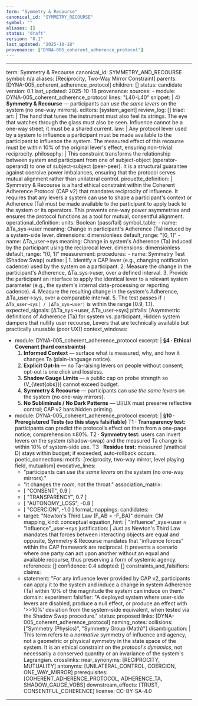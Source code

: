 ```yaml
---
term: "Symmetry & Recourse"
canonical_id: "SYMMETRY_RECOURSE"
symbol: ""
aliases: []
status: "draft"
version: "0.1"
last_updated: "2025-10-18"
provenance: ["DYNA-005_coherent_adherence_protocol"]
---
```


---
term: Symmetry & Recourse
canonical_id: SYMMETRY_AND_RECOURSE
symbol: n/a
aliases: [Reciprocity, Two-Way Mirror Constraint]
parents: [DYNA-005_coherent_adherence_protocol]
children: []
status: candidate
version: 0.1
last_updated: 2025-10-18
provenance:
  sources:
    - module: DYNA-005_coherent_adherence_protocol
      lines: "L40-L40"
      snippet: |
        4) **Symmetry & Recourse** — participants can *use the same levers* on the system (no one-way mirrors).
  editors: [system_agent]
  review_log: []
triad:
  art: |
    The hand that tunes the instrument must also feel its strings. The eye that watches through the glass must also be seen. Influence cannot be a one-way street; it must be a shared current.
  law: |
    Any protocol lever used by a system to influence a participant must be made available to the participant to influence the system. The measured effect of this recourse must be within 10% of the original lever's effect, ensuring non-trivial reciprocity.
  philosophy: |
    This constraint transforms the relationship between system and participant from one of subject-object (operator-operand) to one of subject-subject (peer-peer). It is a structural guarantee against coercive power imbalances, ensuring that the protocol serves mutual alignment rather than unilateral control.
pirouette_definition: |
  Symmetry & Recourse is a hard ethical constraint within the Coherent Adherence Protocol (CAP v2) that mandates reciprocity of influence. It requires that any levers a system can use to shape a participant's context or Adherence (Ta) must be made available to the participant to apply back to the system or its operators. This prevents one-way power asymmetries and ensures the protocol functions as a tool for mutual, consentful alignment.
operational_definition:
  units: Boolean (pass/fail)
  symbol_table:
    - name: ΔTa_sys→user
      meaning: Change in participant's Adherence (Ta) induced by a system-side lever.
      dimensions: dimensionless
      default_range: "[0, 1]"
    - name: ΔTa_user→sys
      meaning: Change in system's Adherence (Ta) induced by the participant using the reciprocal lever.
      dimensions: dimensionless
      default_range: "[0, 1]"
  measurement:
    procedures:
      - name: Symmetry Test (Shadow Swap)
        outline: |
          1. Identify a CAP lever (e.g., changing notification cadence) used by the system on a participant.
          2. Measure the change in the participant's Adherence, ΔTa_sys→user, over a defined interval.
          3. Provide the participant an interface to apply the identical lever to a relevant system parameter (e.g., the system's internal data-processing or reporting cadence).
          4. Measure the resulting change in the system's Adherence, ΔTa_user→sys, over a comparable interval.
          5. The test passes if `|ΔTa_user→sys| / |ΔTa_sys→user|` is within the range [0.9, 1.1].
        expected_signals: [ΔTa_sys→user, ΔTa_user→sys]
        pitfalls: [Asymmetric definitions of Adherence (Ta) for system vs. participant, Hidden system dampers that nullify user recourse, Levers that are technically available but practically unusable (poor UX)]
context_windows:
  - module: DYNA-005_coherent_adherence_protocol
    excerpt: |
      **§4 · Ethical Covenant (hard constraints)**
      1) **Informed Context** — surface what is measured, why, and how it changes Ta (plain-language notice).
      2) **Explicit Opt-In** — no Ta-raising levers on people without consent; opt-out is one click and lossless.
      3) **Shadow Gauge Limits** — a public cap on probe strength so \(V_{\text{obs}}\) cannot exceed budget.
      4) **Symmetry & Recourse** — participants can *use the same levers* on the system (no one-way mirrors).
      5) **No Subliminals / No Dark Patterns** — UI/UX must preserve reflective control; CAP v2 bars hidden priming.
  - module: DYNA-005_coherent_adherence_protocol
    excerpt: |
      **§10 · Preregistered Tests (so this stays falsifiable)**
      T1 · **Transparency test:** participants can predict the protocol’s effect on them from a one-page notice; comprehension ≥80%.
      T2 · **Symmetry test:** users can invert levers on the system (shadow-swap) and the measured Ta change is within 10% of system-side use.
      T3 · **Residue test:** measured \(\mathcal D\) stays within budget; if exceeded, auto-rollback occurs.
poetic_connections:
  motifs: [reciprocity, two-way mirror, level playing field, mutualism]
  evocative_lines:
    - "participants can *use the same levers* on the system (no one-way mirrors)."
    - "it changes the *room*, not the throat."
  association_matrix:
    - [ "CONSENT", 0.9 ]
    - [ "TRANSPARENCY", 0.7 ]
    - [ "AUTONOMY_LOSS", -0.8 ]
    - [ "COERCION", -1.0 ]
formal_mappings:
  candidates:
    - target: "Newton's Third Law (F_AB = -F_BA)"
      domain: CM
      mapping_kind: conceptual
      equation_hint: |
        "Influence"_sys→user ≈ "Influence"_user→sys
      justification: |
        Just as Newton's Third Law mandates that forces between interacting objects are equal and opposite, Symmetry & Recourse mandates that "influence forces" within the CAP framework are reciprocal. It prevents a scenario where one party can act upon another without an equal and available recourse, thus preserving a form of systemic agency.
      references: []
      confidence: 0.4
  adopted: []
constraints_and_falsifiers:
  claims:
    - statement: "For any influence lever provided by CAP v2, participants can apply it to the system and induce a change in system Adherence (Ta) within 10% of the magnitude the system can induce on them."
      domain: experiment
      falsifier: "A deployed system where user-side levers are disabled, produce a null effect, or produce an effect with '>>10%' deviation from the system-side equivalent, when tested via the Shadow Swap procedure."
      status: proposed
      links: [DYNA-005_coherent_adherence_protocol]
naming_notes:
  collisions: ["Symmetry (Physics)", "Symmetry Group (Math)"]
  disambiguation: |
    This term refers to a *normative* symmetry of influence and agency, not a geometric or physical symmetry in the state space of the system. It is an ethical constraint on the *protocol's dynamics*, not necessarily a conserved quantity or an invariance of the system's Lagrangian.
crosslinks:
  near_synonyms: [RECIPROCITY, MUTUALITY]
  antonyms: [UNILATERAL_CONTROL, COERCION, ONE_WAY_MIRROR]
  prerequisites: [COHERENT_ADHERENCE_PROTOCOL, ADHERENCE_TA, SHADOW_GAUGE_VOBS]
  downstream_effects: [TRUST, CONSENTFUL_COHERENCE]
license: CC-BY-SA-4.0
---